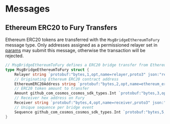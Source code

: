 # Messages

## Ethereum ERC20 to Fury Transfers

Ethereum ERC20 tokens are transferred with the `MsgBridgeEthereumToFury` message
type. Only addresses assigned as a permissioned relayer set in [params] may
submit this message, otherwise the transaction will be rejected.

```go
// MsgBridgeEthereumToFury defines a ERC20 bridge transfer from Ethereum to Fury.
type MsgBridgeEthereumToFury struct {
	Relayer string `protobuf:"bytes,1,opt,name=relayer,proto3" json:"relayer,omitempty"`
	// Originating Ethereum ERC20 contract address
	EthereumERC20Address string `protobuf:"bytes,2,opt,name=ethereum_erc20_address,json=ethereumErc20Address,proto3" json:"ethereum_erc20_address,omitempty"`
	// ERC20 token amount to transfer
	Amount github_com_cosmos_cosmos_sdk_types.Int `protobuf:"bytes,3,opt,name=amount,proto3,customtype=github.com/cosmos/cosmos-sdk/types.Int" json:"amount"`
	// Receiver hex address on Fury
	Receiver string `protobuf:"bytes,4,opt,name=receiver,proto3" json:"receiver,omitempty"`
	// Unique sequence per bridge event
	Sequence github_com_cosmos_cosmos_sdk_types.Int `protobuf:"bytes,5,opt,name=sequence,proto3,customtype=github.com/cosmos/cosmos-sdk/types.Int" json:"sequence"`
}
```

[params]: 05_params.md
